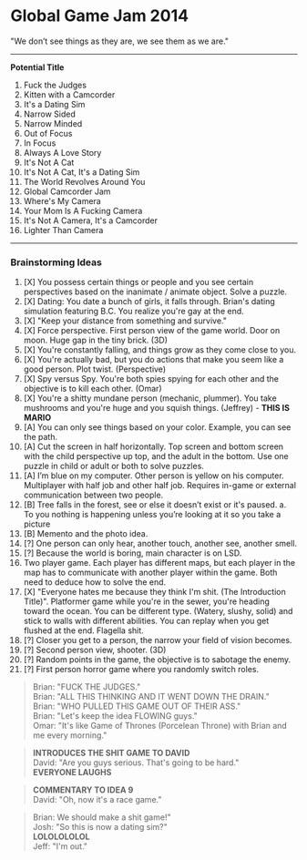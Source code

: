 Global Game Jam 2014
=====
"We don’t see things as they are, we see them as we are." 

------

**Potential Title**
1. Fuck the Judges <br/>
2. Kitten with a Camcorder <br/>
3. It's a Dating Sim <br/>
4. Narrow Sided <br/>
5. Narrow Minded <br/>
6. Out of Focus <br/>
7. In Focus <br/>
8. Always A Love Story <br/>
9. It's Not A Cat <br/>
10. It's Not A Cat, It's a Dating Sim <br/>
11. The World Revolves Around You <br/>
12. Global Camcorder Jam <br/>
13. Where's My Camera <br/>
14. Your Mom Is A Fucking Camera <br/>
15. It's Not A Camera, It's a Camcorder <br/>
16. Lighter Than Camera

------
### **Brainstorming Ideas**
1.	[X] You possess certain things or people and you see certain perspectives based on the inanimate / animate object. Solve a puzzle.
2.	[X] Dating: You date a bunch of girls, it falls through. Brian's dating simulation featuring B.C. You realize you're gay at the end.
3.	[X] "Keep your distance from something and survive."
4.	[X] Force perspective. First person view of the game world. Door on moon. Huge gap in the tiny brick. (3D)
5.	[X] You're constantly falling, and things grow as they come close to you.
6.	[X] You're actually bad, but you do actions that make you seem like a good person. Plot twist. (Perspective)
7.	[X] Spy versus Spy. You're both spies spying for each other and the objective is to kill each other. (Omar)
8.	[X] You're a shitty mundane person (mechanic, plummer). You take mushrooms and you're huge and you squish things. (Jeffrey) - **THIS IS MARIO**
9.	[A] You can only see things based on your color. Example, you can see the path.
10.	[A] Cut the screen in half horizontally. Top screen and bottom screen with the child perspective up top, and the adult in the bottom. Use one puzzle in child or adult or both to solve puzzles.
11.	[A] I’m blue on my computer. Other person is yellow on his computer. Multiplayer with half job and other half job. Requires in-game or external communication between two people.
12.	[B] Tree falls in the forest, see or else it doesn’t exist or it's paused.
        a.	To you nothing is happening unless you’re looking at it so you take a picture
13.	[B] Memento and the photo idea.
14.	[?] One person can only hear, another touch, another see, another smell.
15.	[?] Because the world is boring, main character is on LSD.
16.	Two player game. Each player has different maps, but each player in the map has to communicate with another player within the game. Both need to deduce how to solve the end.
17. [X] "Everyone hates me because they think I'm shit. (The Introduction Title)". Platformer game while you're in the sewer, you're heading toward the ocean. You can be different type. (Watery, slushy, solid) and stick to walls with different abilities. You can replay when you get flushed at the end. Flagella shit. 
18. [?] Closer you get to a person, the narrow your field of vision becomes.
19. [?] Second person view, shooter. (3D)
20. [?] Random points in the game, the objective is to sabotage the enemy.
21. [?] First person horror game where you randomly switch roles.

> Brian: "FUCK THE JUDGES." <br/>
> Brian: "ALL THIS THINKING AND IT WENT DOWN THE DRAIN." <br/>
> Brian: "WHO PULLED THIS GAME OUT OF THEIR ASS." <br/>
> Brian: "Let's keep the idea FLOWING guys." <br/>
> Omar: "It's like Game of Thrones (Porcelean Throne) with Brian and me every morning." <br/>

> **INTRODUCES THE SHIT GAME TO DAVID** <br/>
> David: "Are you guys serious. That's going to be hard." <br/>
> **EVERYONE LAUGHS**

> **COMMENTARY TO IDEA 9** <br/>
> David: "Oh, now it's a race game."

> Brian: We should make a shit game!" <br/> 
> Josh: "So this is now a dating sim?" <br/>
> **LOLOLOLOLOL** <br/>
> Jeff: "I'm out."